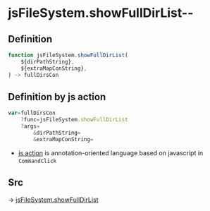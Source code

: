 # jsFileSystem.showFullDirList--

## Definition

```js.js
function jsFileSystem.showFullDirList(
	${dirPathString},
	${extraMapConString},
) -> fullDirsCon
```


## Definition by js action

```js.js
var=fullDirsCon
	?func=jsFileSystem.showFullDirList
	?args=
		&dirPathString=
		&extraMapConString=
```

- [js action](#) is annotation-oriented language based on javascript in `CommandClick`

## Src

-> [jsFileSystem.showFullDirList](https://github.com/puutaro/CommandClick/blob/master/app/src/main/java/com/puutaro/commandclick/fragment_lib/terminal_fragment/js_interface/file/JsFileSystem.kt#L325)


